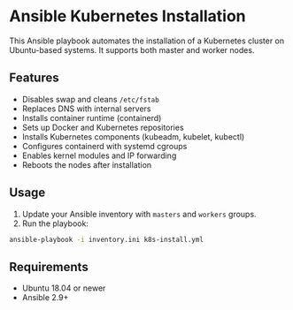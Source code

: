 # Ansible Kubernetes Installation

This Ansible playbook automates the installation of a Kubernetes cluster on Ubuntu-based systems. It supports both master and worker nodes.

## Features

- Disables swap and cleans `/etc/fstab`
- Replaces DNS with internal servers
- Installs container runtime (containerd)
- Sets up Docker and Kubernetes repositories
- Installs Kubernetes components (kubeadm, kubelet, kubectl)
- Configures containerd with systemd cgroups
- Enables kernel modules and IP forwarding
- Reboots the nodes after installation

## Usage

1. Update your Ansible inventory with `masters` and `workers` groups.
2. Run the playbook:

```bash
ansible-playbook -i inventory.ini k8s-install.yml
```

## Requirements

- Ubuntu 18.04 or newer
- Ansible 2.9+
